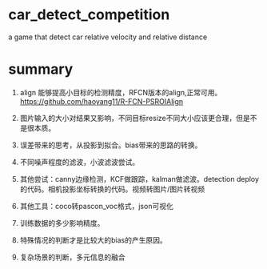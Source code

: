 # car_detect_competition
a game that detect car  relative velocity and  relative distance

# summary

1. align 能够提高小目标的检测精度，RFCN版本的align,正常可用。https://github.com/haoyang11/R-FCN-PSROIAlign

2. 图片输入的大小对结果又影响，不同目标resize不同大小应该更合理，但是不是很本质。

3. 误差带来的思考，从投影到拟合。bias带来的思路的转换。

4. 不同噪声程度的滤波，小波滤波尝试。

5. 其他尝试：canny边缘检测，KCF做跟踪，kalman做滤波。detection deploy的代码。相机投影坐标转换的代码。视频转图片/图片转视频

6. 其他工具：coco转pascon_voc格式，json可视化

7. 训练数据的多少影响精度。

8. 特殊情况的判断才是比较大的bias的产生原因。

9. 复杂场景的判断，多元信息的融合
